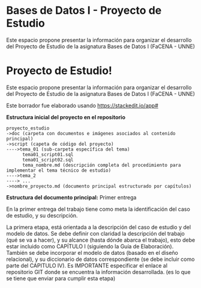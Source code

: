 # Bases de Datos I - Proyecto de Estudio
Este espacio propone presentar la información para organizar el desarrollo del Proyecto de Estudio de la asignatura Bases de Datos I (FaCENA - UNNE)


# Proyecto de Estudio!

Este espacio propone presentar la información para organizar el desarrollo del Proyecto de Estudio de la asignatura Bases de Datos I (FaCENA - UNNE)

Este borrador fue elaborado usando https://stackedit.io/app#

**Estructura inicial del proyecto en el repositorio**

    proyecto_estudio
    ->doc (carpeta con documentos e imágenes asociados al contenido principal)
    ->script (capeta de código del proyecto)
	---->tema_01 (sub-carpeta específica del tema)
		  tema01_script01.sql
		  tema01_script02.sql
		  tema_nombre.md (descripción completa del procedimiento para implementar el tema técnico de estudio)
	---->tema_2
	----> ...
    ->nombre_proyecto.md (documento principal estructurado por capítulos)
    
**Estructura del documento principal:**
Primer entrega

En la primer entrega del trabajo tiene como meta la identificación del caso de estudio, y su descripción.

La primera etapa, está orientada a la descripción del caso de estudio y del modelo de datos. Se debe definir con claridad la descripción del trabajo (qué se va a hacer), y su alcance (hasta dónde abarca el trabajo), esto debe estar incluido como CAPÍTULO I (siguiendo la Guía de Elaboración). También se debe incorporar el modelo de datos (basado en el diseño relacional), y su diccionario de datos correspondiente (se debe incluir como parte del CAPITULO IV).
Es IMPORTANTE especificar el enlace al repositorio GIT donde se encuentra la información desarrollada.  (es lo que se tiene que enviar para cumplir esta etapa)
